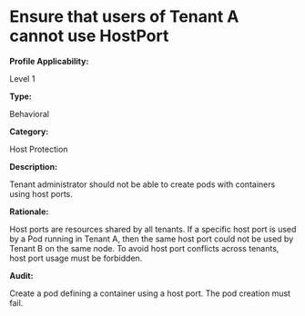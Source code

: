 # Ensure that users of Tenant A cannot use HostPort

**Profile Applicability:**

Level 1

**Type:**

Behavioral

**Category:**

Host Protection

**Description:**

Tenant administrator should not be able to create pods with containers using host ports.

**Rationale:**

Host ports are resources shared by all tenants. If a specific host port is used by a Pod running in Tenant A, then the same host port  could not be used  by Tenant B on the same node. To avoid host port conflicts across tenants, host port usage must be forbidden.

**Audit:**

Create a pod defining a container using a host port. The pod creation must fail.

